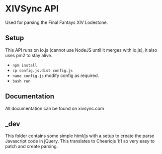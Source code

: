 # XIVSync API

Used for parsing the Final Fantays XIV Lodestone.

## Setup

This API runs on io.js (cannot use NodeJS until it merges with io.js), it also uses pm2 to stay alive.

- ``` npm install ```
- ``` cp config.js.dist config.js ```
- ``` nano config.js ``` modify config as required.
- ``` bash run ```

## Documentation

All documentation can be found on xivsync.com

## _dev

This folder contains some simple html/js with a setup to create the parse Javascript code in jQuery. This translates to Cheeriojs 1:1 so very easy to patch and create parsing.


